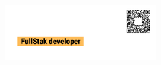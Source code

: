 <img align="right" alt="Coding" width="400" src="https://github.com/Jepart/jepart/blob/main/top.png?raw=true">
